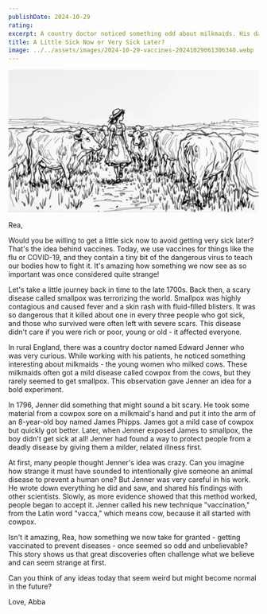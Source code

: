 ```yaml
---
publishDate: 2024-10-29
rating: 
excerpt: A country doctor noticed something odd about milkmaids. His daring experiment with cows and a young boy led to a medical breakthrough we still use today.
title: A Little Sick Now or Very Sick Later?
image: ../../assets/images/2024-10-29-vaccines-20241029061306340.webp
---
```

![center|500](../../assets/images/2024-10-29-vaccines-20241029061306340.webp)

Rea,

Would you be willing to get a little sick now to avoid getting very sick later? That's the idea behind vaccines. Today, we use vaccines for things like the flu or COVID-19, and they contain a tiny bit of the dangerous virus to teach our bodies how to fight it. It's amazing how something we now see as so important was once considered quite strange!

Let's take a little journey back in time to the late 1700s. Back then, a scary disease called smallpox was terrorizing the world. Smallpox was highly contagious and caused fever and a skin rash with fluid-filled blisters. It was so dangerous that it killed about one in every three people who got sick, and those who survived were often left with severe scars. This disease didn't care if you were rich or poor, young or old - it affected everyone.

In rural England, there was a country doctor named Edward Jenner who was very curious. While working with his patients, he noticed something interesting about milkmaids - the young women who milked cows. These milkmaids often got a mild disease called cowpox from the cows, but they rarely seemed to get smallpox. This observation gave Jenner an idea for a bold experiment.

In 1796, Jenner did something that might sound a bit scary. He took some material from a cowpox sore on a milkmaid's hand and put it into the arm of an 8-year-old boy named James Phipps. James got a mild case of cowpox but quickly got better. Later, when Jenner exposed James to smallpox, the boy didn't get sick at all! Jenner had found a way to protect people from a deadly disease by giving them a milder, related illness first.

At first, many people thought Jenner's idea was crazy. Can you imagine how strange it must have sounded to intentionally give someone an animal disease to prevent a human one? But Jenner was very careful in his work. He wrote down everything he did and saw, and shared his findings with other scientists. Slowly, as more evidence showed that this method worked, people began to accept it. Jenner called his new technique "vaccination," from the Latin word "vacca," which means cow, because it all started with cowpox.

Isn't it amazing, Rea, how something we now take for granted - getting vaccinated to prevent diseases - once seemed so odd and unbelievable? This story shows us that great discoveries often challenge what we believe and can seem strange at first.

Can you think of any ideas today that seem weird but might become normal in the future? 

Love,
Abba